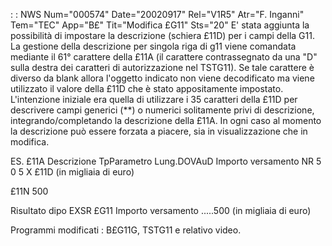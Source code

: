  :  : NWS Num="000574" Date="20020917" Rel="V1R5" Atr="F. Inganni" Tem="TEC" App="B£" Tit="Modifica £G11" Sts="20"
E' stata aggiunta la possibilità di impostare la descrizione (schiera £11D) per i campi della G11.
La gestione della descrizione per singola riga di g11 viene comandata mediante il 61° carattere della £11A (il carattere contrassegnato da una "D" sulla destra dei caratteri di autorizzazione nel
TSTG11). Se tale carattere è diverso da blank allora l'oggetto indicato non viene decodificato ma viene utilizzato il valore della £11D che è stato appositamente impostato.
L'intenzione iniziale era quella di utilizzare i 35 caratteri della £11D per descrivere campi generici (\*\*) o numerici solitamente privi di descrizione, integrando/completando la descrizione della £11A.
In ogni caso al momento la descrizione può essere forzata a piacere, sia in visualizzazione che in
modifica.


ES. £11A
Descrizione                   TpParametro         Lung.DOVAuD
Importo versamento            NR                         5 0    5      X 
£11D
(in migliaia di euro)

£11N
500

Risultato dipo EXSR £G11
Importo versamento       .....500 (in migliaia di euro)


Programmi modificati : 
B£G11G, TSTG11 e relativo video.
